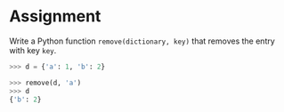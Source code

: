 # Assignment

Write a Python function `remove(dictionary, key)` that removes the entry with key `key`.

```python
>>> d = {'a': 1, 'b': 2}

>>> remove(d, 'a')
>>> d
{'b': 2}
```

